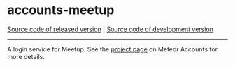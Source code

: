 # accounts-meetup
[Source code of released version](https://github.com/meteor/meteor/tree/master/packages/accounts-meetup) | [Source code of development version](https://github.com/meteor/meteor/tree/devel/packages/accounts-meetup)
***

A login service for Meetup. See the [project page](https://www.meteor.com/accounts) on Meteor Accounts for more details.